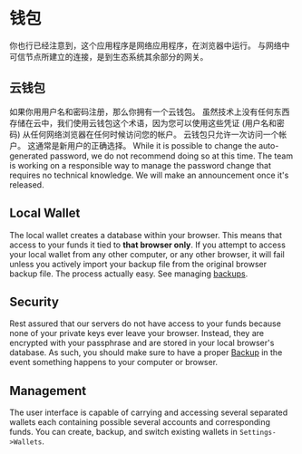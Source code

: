 # 钱包

你也行已经注意到，这个应用程序是网络应用程序，在浏览器中运行。 与网络中可信节点所建立的连接，是到生态系统其余部分的网关。

## 云钱包

如果你用用户名和密码注册，那么你拥有一个云钱包。 虽然技术上没有任何东西存储在云中，我们使用云钱包这个术语，因为您可以使用这些凭证 (用户名和密码) 从任何网络浏览器在任何时候访问您的帐户。 云钱包只允许一次访问一个帐户。 这通常是新用户的正确选择。 While it is possible to change the auto-generated password, we do not recommend doing so at this time. The team is working on a responsible way to manage the password change that requires no technical knowledge. We will make an announcement once it's released.

## Local Wallet

The local wallet creates a database within your browser. This means that access to your funds it tied to **that browser only**. If you attempt to access your local wallet from any other computer, or any other browser, it will fail unless you actively import your backup file from the original browser backup file. The process actually easy. See managing [backups](/help/introduction/backups).

## Security

Rest assured that our servers do not have access to your funds because none of your private keys ever leave your browser. Instead, they are encrypted with your passphrase and are stored in your local browser's database. As such, you should make sure to have a proper [Backup](../introduction/backups.md) in the event something happens to your computer or browser.

## Management

The user interface is capable of carrying and accessing several separated wallets each containing possible several accounts and corresponding funds. You can create, backup, and switch existing wallets in `Settings->Wallets`.
